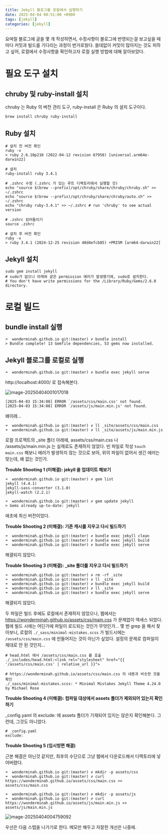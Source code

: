 ```yaml
---
title: Jekyll 블로그를 로컬에서 실행하기
date: 2025-04-04 00:51:00 +0900
tags: [jekyll]
categories: [jekyll]
---
```


요며칠 블로그에 글을 몇 개 작성하면서, 수정사항이 블로그에 반영되는걸 보고싶을 때마다 커밋과 빌드를 기다리는 과정이 번거로웠다. 쓸데없이 커밋이 많아지는 것도 피하고 싶어, 로컬에서 수정사항을 확인하고자 로컬 실행 방법에 대해 알아보았다.

# 필요 도구 설치

## chruby 및 ruby-install 설치

chruby 는 Ruby 의 버전 관리 도구, ruby-install 은 Ruby 의 설치 도구이다.

```shell
brew install chruby ruby-install
```

## Ruby 설치

```shell
# 설치 전 버전 확인
ruby -v
> ruby 2.6.10p210 (2022-04-12 revision 67958) [universal.arm64e-darwin22]

# 설치
ruby-install ruby 3.4.1

# .zshrc 수정 (.zshrc 가 있는 루트 디렉토리에서 실행할 것)
echo "source $(brew --prefix)/opt/chruby/share/chruby/chruby.sh" >> ~/.zshrc
echo "source $(brew --prefix)/opt/chruby/share/chruby/auto.sh" >> ~/.zshrc
echo "chruby ruby-3.4.1" >> ~/.zshrc # run 'chruby' to see actual version

# .zshrc 읽어들이기
source .zshrc

# 설치 후 버전 확인
ruby -v
> ruby 3.4.1 (2024-12-25 revision 48d4efcb85) +PRISM [arm64-darwin22]
```

## Jekyll 설치

```shell
sudo gem install jekyll
# sudo가 없으니 아래와 같은 permission 에러가 발생했기에, sudo로 설치한다.
# You don't have write permissions for the /Library/Ruby/Gems/2.6.0 directory.
```

# 로컬 빌드

## bundle install 실행

```shell
➜  wonderminah.github.io git:(master) ✗ bundle install
> Bundle complete! 13 Gemfile dependencies, 53 gems now installed.
```

## Jekyll 블로그를 로컬로 실행

```shell
➜  wonderminah.github.io git:(master) ✗ bundle exec jekyll serve
```

http://localhost:4000/ 로 접속해본다.

![image-20250404001017018](../assets/img/image-20250404001017018.png)

```
[2025-04-03 15:34:08] ERROR `/assets/css/main.css' not found.
[2025-04-03 15:34:08] ERROR `/assets/js/main.min.js' not found.
```

왜이래... 

```
➜  wonderminah.github.io git:(master) ✗ ll _site/assets/css/main.css
➜  wonderminah.github.io git:(master) ✗ ll _site/assets/js/main.min.js
```

로컬 프로젝트의 _site 폴더 아래에, assets/css/main.css 나 /assets/js/main.min.js 는 실제로도 존재하지 않았다.
빈 파일로 작성 `touch main.css` 해보니 에러가 발생하지 않는 것으로 보아, 위의 파일이 없어서 생긴 에러는 맞는데, 왜 없는 것인가.

**Trouble Shooting 1 (미해결): jekyll 을 업데이트 해보기**

```shell
➜  wonderminah.github.io git:(master) ✗ gem list
jekyll (4.4.1)
jekyll-sass-converter (3.1.0)
jekyll-watch (2.2.1)

➜  wonderminah.github.io git:(master) ✗ gem update jekyll
> Gems already up-to-date: jekyll
```

애초에 최신 버전이었다.

**Trouble Shooting 2 (미해결): 기존 캐시를 지우고 다시 빌드하기**

```shell
➜  wonderminah.github.io git:(master) ✗ bundle exec jekyll clean
➜  wonderminah.github.io git:(master) ✗ bundle exec jekyll build
➜  wonderminah.github.io git:(master) ✗ bundle exec jekyll serve
```

해결되지 않았다.

**Trouble Shooting 3 (미해결): _site 폴더를 지우고 다시 빌드하기**

```shell
➜  wonderminah.github.io git:(master) ✗ rm -rf _site
➜  wonderminah.github.io git:(master) ✗ ll _site
➜  wonderminah.github.io git:(master) ✗ bundle exec jekyll build
➜  wonderminah.github.io git:(master) ✗ ll _site
➜  wonderminah.github.io git:(master) ✗ bundle exec jekyll serve
```

해결되지 않았다.

두 파일은 빌드 후에도 로컬에서 존재하지 않았으나, 웹에서는 https://wonderminah.github.io/assets/css/main.css 가 문제없이 액세스 되었다. 웹에 빌드 시에는 어딘가에 파일이 로드되는 것인가 무엇인가...
몇 번 grep 을 해서 찾아보니, 로컬의 `./_sass/minimal-mistakes.scss` 가 빌드시에는 `/assets/css/main.css` 에 만들어지는 것이 아닌가 싶었다. 설정의 문제로 컴파일이 제대로 안 된 것인지...

```shell
# head.html 에서 /assets/css/main.css 를 호출
./_includes/head.html:<link rel="stylesheet" href="{{ '/assets/css/main.css' | relative_url }}">

# https://wonderminah.github.io/assets/css/main.css 의 내용과 비슷한 것을 확인
./_sass/minimal-mistakes.scss: * Minimal Mistakes Jekyll Theme 4.24.0 by Michael Rose
```

**Trouble Shooting 4 (미해결): 컴파일 대상에서 assets 폴더가 제외되어 있는지 확인하기**

_config.yaml 의 exclude: 에 assets 폴더가 기재되어 있지는 않은지 확인해본다. 그런데, 그것도 아니었다.

```shell
# _config.yaml
exclude:
```

**Trouble Shooting 5 (임시방편 해결)**

근본 해결은 아닌것 같지만, 최후의 수단으로 그냥 웹에서 다운로드해서 디렉토리에 넣어버렸다.

```
➜  wonderminah.github.io git:(master) ✗ mkdir -p assets/css
➜  wonderminah.github.io git:(master) ✗ curl https://wonderminah.github.io/assets/css/main.css >> assets/css/main.css

➜  wonderminah.github.io git:(master) ✗ mkdir -p assets/js
➜  wonderminah.github.io git:(master) ✗ curl https://wonderminah.github.io/assets/js/main.min.js >> assets/js/main.min.js
```

![image-20250404004759092](../assets/img/image-20250404004759092.png)

우선은 다음 스텝을 나가기로 한다. 메모만 해두고 자잘한 개선은 나중에.